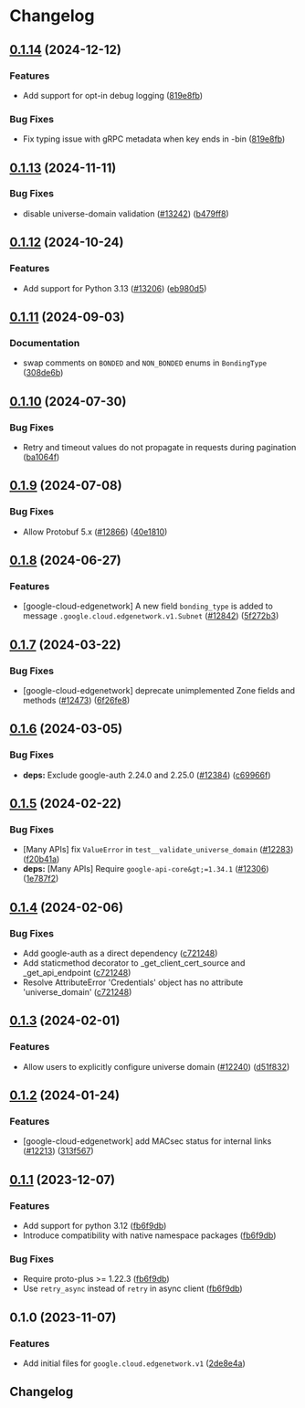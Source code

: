 # Changelog

## [0.1.14](https://github.com/googleapis/google-cloud-python/compare/google-cloud-edgenetwork-v0.1.13...google-cloud-edgenetwork-v0.1.14) (2024-12-12)


### Features

* Add support for opt-in debug logging ([819e8fb](https://github.com/googleapis/google-cloud-python/commit/819e8fb3159c39f6c8eb6d7c0b75927134d6ceb2))


### Bug Fixes

* Fix typing issue with gRPC metadata when key ends in -bin ([819e8fb](https://github.com/googleapis/google-cloud-python/commit/819e8fb3159c39f6c8eb6d7c0b75927134d6ceb2))

## [0.1.13](https://github.com/googleapis/google-cloud-python/compare/google-cloud-edgenetwork-v0.1.12...google-cloud-edgenetwork-v0.1.13) (2024-11-11)


### Bug Fixes

* disable universe-domain validation ([#13242](https://github.com/googleapis/google-cloud-python/issues/13242)) ([b479ff8](https://github.com/googleapis/google-cloud-python/commit/b479ff841ed93a18393a188ee1d72edf9fb729ec))

## [0.1.12](https://github.com/googleapis/google-cloud-python/compare/google-cloud-edgenetwork-v0.1.11...google-cloud-edgenetwork-v0.1.12) (2024-10-24)


### Features

* Add support for Python 3.13 ([#13206](https://github.com/googleapis/google-cloud-python/issues/13206)) ([eb980d5](https://github.com/googleapis/google-cloud-python/commit/eb980d55b2d01d776fa94c3ce408a11f6d366c8a))

## [0.1.11](https://github.com/googleapis/google-cloud-python/compare/google-cloud-edgenetwork-v0.1.10...google-cloud-edgenetwork-v0.1.11) (2024-09-03)


### Documentation

* swap comments on `BONDED` and `NON_BONDED` enums in `BondingType` ([308de6b](https://github.com/googleapis/google-cloud-python/commit/308de6b266e24a8996875736b66485d92f299401))

## [0.1.10](https://github.com/googleapis/google-cloud-python/compare/google-cloud-edgenetwork-v0.1.9...google-cloud-edgenetwork-v0.1.10) (2024-07-30)


### Bug Fixes

* Retry and timeout values do not propagate in requests during pagination ([ba1064f](https://github.com/googleapis/google-cloud-python/commit/ba1064fd6a63ccbe8a390c0026f32c5772c728a5))

## [0.1.9](https://github.com/googleapis/google-cloud-python/compare/google-cloud-edgenetwork-v0.1.8...google-cloud-edgenetwork-v0.1.9) (2024-07-08)


### Bug Fixes

* Allow Protobuf 5.x ([#12866](https://github.com/googleapis/google-cloud-python/issues/12866)) ([40e1810](https://github.com/googleapis/google-cloud-python/commit/40e18101eaaeefe4baa090c3b4f7a96209ea5735))

## [0.1.8](https://github.com/googleapis/google-cloud-python/compare/google-cloud-edgenetwork-v0.1.7...google-cloud-edgenetwork-v0.1.8) (2024-06-27)


### Features

* [google-cloud-edgenetwork] A new field `bonding_type` is added to message `.google.cloud.edgenetwork.v1.Subnet` ([#12842](https://github.com/googleapis/google-cloud-python/issues/12842)) ([5f272b3](https://github.com/googleapis/google-cloud-python/commit/5f272b3293fe54dd7d73930cdd2e634b15ed3e2f))

## [0.1.7](https://github.com/googleapis/google-cloud-python/compare/google-cloud-edgenetwork-v0.1.6...google-cloud-edgenetwork-v0.1.7) (2024-03-22)


### Bug Fixes

* [google-cloud-edgenetwork] deprecate unimplemented Zone fields and methods ([#12473](https://github.com/googleapis/google-cloud-python/issues/12473)) ([6f26fe8](https://github.com/googleapis/google-cloud-python/commit/6f26fe81c667c6bedfd405caeed90f72feb7ce9d))

## [0.1.6](https://github.com/googleapis/google-cloud-python/compare/google-cloud-edgenetwork-v0.1.5...google-cloud-edgenetwork-v0.1.6) (2024-03-05)


### Bug Fixes

* **deps:** Exclude google-auth 2.24.0 and 2.25.0 ([#12384](https://github.com/googleapis/google-cloud-python/issues/12384)) ([c69966f](https://github.com/googleapis/google-cloud-python/commit/c69966fa7aac2cba4e22513e4a053b3754f8ea5e))

## [0.1.5](https://github.com/googleapis/google-cloud-python/compare/google-cloud-edgenetwork-v0.1.4...google-cloud-edgenetwork-v0.1.5) (2024-02-22)


### Bug Fixes

* [Many APIs] fix `ValueError` in `test__validate_universe_domain` ([#12283](https://github.com/googleapis/google-cloud-python/issues/12283)) ([f20b41a](https://github.com/googleapis/google-cloud-python/commit/f20b41ac35b02a40135b83edfe819ff7a355ab21))
* **deps:** [Many APIs] Require `google-api-core&gt;=1.34.1` ([#12306](https://github.com/googleapis/google-cloud-python/issues/12306)) ([1e787f2](https://github.com/googleapis/google-cloud-python/commit/1e787f2079ac41ce634c7b90f02a6597cecb64be))

## [0.1.4](https://github.com/googleapis/google-cloud-python/compare/google-cloud-edgenetwork-v0.1.3...google-cloud-edgenetwork-v0.1.4) (2024-02-06)


### Bug Fixes

* Add google-auth as a direct dependency ([c721248](https://github.com/googleapis/google-cloud-python/commit/c721248accc77f0b1fba9605a65ea95a86f023a5))
* Add staticmethod decorator to _get_client_cert_source and _get_api_endpoint ([c721248](https://github.com/googleapis/google-cloud-python/commit/c721248accc77f0b1fba9605a65ea95a86f023a5))
* Resolve AttributeError 'Credentials' object has no attribute 'universe_domain' ([c721248](https://github.com/googleapis/google-cloud-python/commit/c721248accc77f0b1fba9605a65ea95a86f023a5))

## [0.1.3](https://github.com/googleapis/google-cloud-python/compare/google-cloud-edgenetwork-v0.1.2...google-cloud-edgenetwork-v0.1.3) (2024-02-01)


### Features

* Allow users to explicitly configure universe domain ([#12240](https://github.com/googleapis/google-cloud-python/issues/12240)) ([d51f832](https://github.com/googleapis/google-cloud-python/commit/d51f83298f89dbae23af1a146411b296eba6bba2))

## [0.1.2](https://github.com/googleapis/google-cloud-python/compare/google-cloud-edgenetwork-v0.1.1...google-cloud-edgenetwork-v0.1.2) (2024-01-24)


### Features

* [google-cloud-edgenetwork] add MACsec status for internal links ([#12213](https://github.com/googleapis/google-cloud-python/issues/12213)) ([313f567](https://github.com/googleapis/google-cloud-python/commit/313f5672c1d16681dd4db2c4a995c5668259ea7d))

## [0.1.1](https://github.com/googleapis/google-cloud-python/compare/google-cloud-edgenetwork-v0.1.0...google-cloud-edgenetwork-v0.1.1) (2023-12-07)


### Features

* Add support for python 3.12 ([fb6f9db](https://github.com/googleapis/google-cloud-python/commit/fb6f9dbfadfe1a8ca3b236e0cae5c85cf2862f3e))
* Introduce compatibility with native namespace packages ([fb6f9db](https://github.com/googleapis/google-cloud-python/commit/fb6f9dbfadfe1a8ca3b236e0cae5c85cf2862f3e))


### Bug Fixes

* Require proto-plus &gt;= 1.22.3 ([fb6f9db](https://github.com/googleapis/google-cloud-python/commit/fb6f9dbfadfe1a8ca3b236e0cae5c85cf2862f3e))
* Use `retry_async` instead of `retry` in async client ([fb6f9db](https://github.com/googleapis/google-cloud-python/commit/fb6f9dbfadfe1a8ca3b236e0cae5c85cf2862f3e))

## 0.1.0 (2023-11-07)


### Features

* Add initial files for `google.cloud.edgenetwork.v1` ([2de8e4a](https://github.com/googleapis/google-cloud-python/commit/2de8e4a22f60aef4f02c51e1543d4100926295d3))

## Changelog
